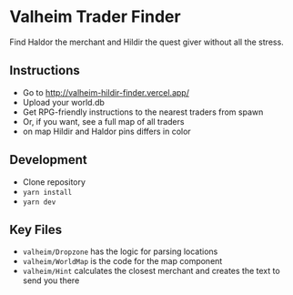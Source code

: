 # Valheim Trader Finder

Find Haldor the merchant and Hildir the quest giver without all the stress.

## Instructions

- Go to http://valheim-hildir-finder.vercel.app/
- Upload your world.db
- Get RPG-friendly instructions to the nearest traders from spawn
- Or, if you want, see a full map of all traders
- on map Hildir and Haldor pins differs in color

## Development

- Clone repository
- `yarn install`
- `yarn dev`

## Key Files

- `valheim/Dropzone` has the logic for parsing locations
- `valheim/WorldMap` is the code for the map component
- `valheim/Hint` calculates the closest merchant and creates the text to send you there
